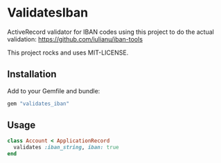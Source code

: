 # ValidatesIban

ActiveRecord validator for IBAN codes using this project to do the actual validation:
https://github.com/iulianu/iban-tools

This project rocks and uses MIT-LICENSE.


## Installation

Add to your Gemfile and bundle:
```ruby
gem "validates_iban"
```


## Usage

```ruby
class Account < ApplicationRecord
  validates :iban_string, iban: true
end
```
